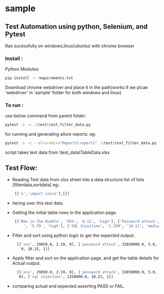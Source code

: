 # sample

## Test Automation using python, Selenium, and Pytest
Ran sucessfully on windows,linux(ubuntu) with chrome browser

### Install :
Python Modules:
```bash
pip install -r requirements.txt
```
Download chrome webdriver and place it in the path(works if we plcae 'webdriver' in 'sample' folder for both windows and linux)

### To run :
use below command from parent folder:
```bash
pytest -s -v .\test\test_filter_data.py 
```

for running and  generating allure reports:
eg: 
```bash
pytest -s -v --alluredir="Reports\report1" .\test\test_filter_data.py 
```
script takes test data from 
\test_data\TableData.xlsx

## Test Flow:

- Reading Test data from xlsx sheet into a data structure list of lists   [filterdata,sortdata]  eg:  .
     ```bash
      [['s','impact score'],[]]
     ```
- itering over this test data.

- Getting the initial table rows in the application page.
     ```bash
      [['Man in the Middle', '95k', '8.12', 'high'], ['Password attack', '32.85M', '5', 'low'], ['Phishing', '25.12M', '7.18', 'low'], ['Session hijack', '9024
          ', '5.79', 'high'], ['SQL Injection', '1.25M', '10.21', 'medium'], ['XSS', '29850', '2.19', 'low']]
     ```
- Filter and sort using python logic to get the expected output.
    ```bash
      [['xss', 29850.0, 2.19, 0], ['password attack', 32850000.0, 5.0, 0], ['session hijack', 9024.0, 5.79, 2], ['phishing', 25120000.0, 7.18, 0], ['sql injection', 1250000.
        0, 10.21, 1]]
     ```
- Apply filter and sort on the application page, and get the table details for Actual output.
    ```bash
      [['xss', 29850.0, 2.19, 0], ['password attack', 32850000.0, 5.0, 0], ['session hijack', 9024.0, 5.79, 2], ['phishing', 25120000.0, 7.18,
       0], ['sql injection', 1250000.0, 10.21, 1]]
     ```
- comparing actual and expected asserting PASS or FAIL.


